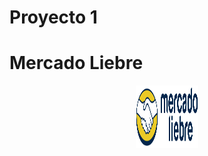 # Proyecto 1
# Mercado Liebre 
<center><img src="./public/images/logo-mercado-liebre.svg" width="100" height="100"/></center>